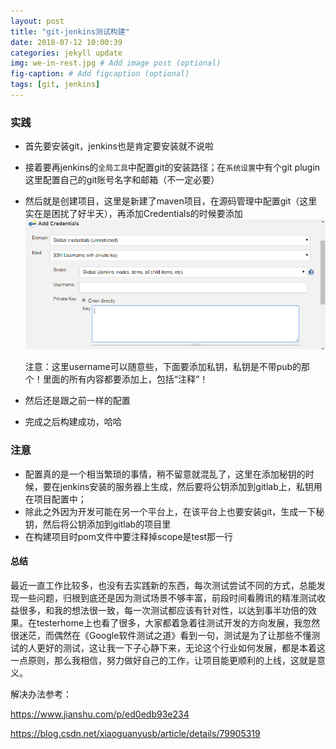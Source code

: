 ```yaml
---
layout: post
title: "git-jenkins测试构建"
date: 2018-07-12 10:00:39
categories: jekyll update
img: we-in-rest.jpg # Add image post (optional)
fig-caption: # Add figcaption (optional)
tags: [git, jenkins]
---
```



### 实践

- 首先要安装git，jenkins也是肯定要安装就不说啦

- 接着要再jenkins的`全局工具`中配置git的安装路径；在`系统设置`中有个git plugin 这里配置自己的git账号名字和邮箱（不一定必要）

- 然后就是创建项目，这里是新建了maven项目，在源码管理中配置git（这里实在是困扰了好半天），再添加Credentials的时候要添加
![](\image\git.png)
  
  注意：这里username可以随意些，下面要添加私钥，私钥是不带pub的那个！里面的所有内容都要添加上，包括“注释”！

- 然后还是跟之前一样的配置

- 完成之后构建成功，哈哈

### 注意

- 配置真的是一个相当繁琐的事情，稍不留意就混乱了，这里在添加秘钥的时候，要在jenkins安装的服务器上生成，然后要将公钥添加到gitlab上，私钥用在项目配置中；
- 除此之外因为开发可能在另一个平台上，在该平台上也要安装git，生成一下秘钥，然后将公钥添加到gitlab的项目里
- 在构建项目时pom文件中要注释掉scope是test那一行



#### 总结

​	最近一直工作比较多，也没有去实践新的东西，每次测试尝试不同的方式，总能发现一些问题，归根到底还是因为测试场景不够丰富，前段时间看腾讯的精准测试收益很多，和我的想法很一致，每一次测试都应该有针对性，以达到事半功倍的效果。在testerhome上也看了很多，大家都着急着往测试开发的方向发展，我忽然很迷茫，而偶然在《Google软件测试之道》看到一句，测试是为了让那些不懂测试的人更好的测试，这让我一下子心静下来，无论这个行业如何发展，都是本着这一点原则，那么我相信，努力做好自己的工作，让项目能更顺利的上线，这就是意义。



解决办法参考：

https://www.jianshu.com/p/ed0edb93e234

https://blog.csdn.net/xiaoguanyusb/article/details/79905319